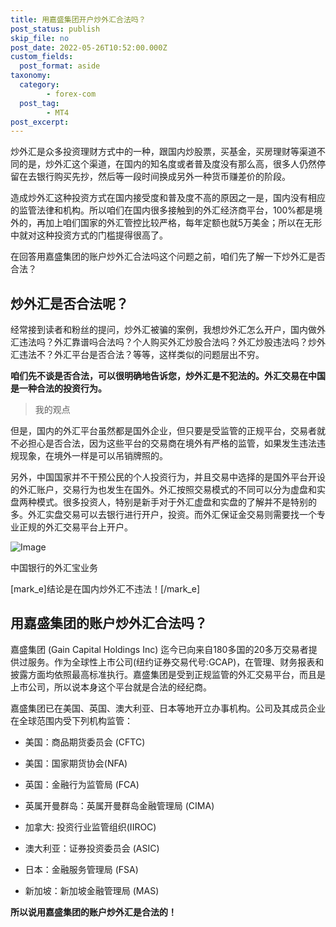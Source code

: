 ```yaml
---
title: 用嘉盛集团开户炒外汇合法吗？
post_status: publish
skip_file: no
post_date: 2022-05-26T10:52:00.000Z
custom_fields: 
  post_format: aside
taxonomy:
  category:
        - forex-com
  post_tag:
        - MT4
post_excerpt: 
---
```

炒外汇是众多投资理财方式中的一种，跟国内炒股票，买基金，买房理财等渠道不同的是，炒外汇这个渠道，在国内的知名度或者普及度没有那么高，很多人仍然停留在去银行购买先抄，然后等一段时间换成另外一种货币赚差价的阶段。

造成炒外汇这种投资方式在国内接受度和普及度不高的原因之一是，国内没有相应的监管法律和机构。所以咱们在国内很多接触到的外汇经济商平台，100%都是境外的，再加上咱们国家的外汇管控比较严格，每年定额也就5万美金；所以在无形中就对这种投资方式的门槛提得很高了。

在回答用嘉盛集团的账户炒外汇合法吗这个问题之前，咱们先了解一下炒外汇是否合法？

## 炒外汇是否合法呢？

经常接到读者和粉丝的提问，炒外汇被骗的案例，我想炒外汇怎么开户，国内做外汇违法吗？外汇靠谱吗合法吗？个人购买外汇炒股合法吗？外汇炒股违法吗？炒外汇违法不？外汇平台是否合法？等等，这样类似的问题层出不穷。

**咱们先不谈是否合法，可以很明确地告诉您，炒外汇是不犯法的。外汇交易在中国是一种合法的投资行为。**

> 我的观点



但是，国内的外汇平台虽然都是国外企业，但只要是受监管的正规平台，交易者就不必担心是否合法，因为这些平台的交易商在境外有严格的监管，如果发生违法违规现象，在境外一样是可以吊销牌照的。

另外，中国国家并不干预公民的个人投资行为，并且交易中选择的是国外平台开设的外汇账户，交易行为也发生在国外。外汇按照交易模式的不同可以分为虚盘和实盘两种模式。很多投资人，特别是新手对于外汇虚盘和实盘的了解并不是特别的多。外汇实盘交易可以去银行进行开户，投资。而外汇保证金交易则需要找一个专业正规的外汇交易平台上开户。

![Image](https://pic2.zhimg.com/v2-8efb74c9391a29ff04bcc2d531a6bb91_r.jpg)

中国银行的外汇宝业务

[mark_e]结论是在国内炒外汇不违法！[/mark_e]

## 用嘉盛集团的账户炒外汇合法吗？

嘉盛集团 (Gain Capital Holdings Inc) 迄今已向来自180多国的20多万交易者提供过服务。作为全球性上市公司(纽约证券交易代号:GCAP)，在管理、财务报表和披露方面均依照最高标准执行。嘉盛集团是受到正规监管的外汇交易平台，而且是上市公司，所以说本身这个平台就是合法的经纪商。

嘉盛集团已在美国、英国、澳大利亚、日本等地开立办事机构。公司及其成员企业在全球范围内受下列机构监管：

* 美国：商品期货委员会 (CFTC)

* 美国：国家期货协会(NFA)

* 英国：金融行为监管局 (FCA)

* 英属开曼群岛：英属开曼群岛金融管理局 (CIMA)

* 加拿大: 投资行业监管组织(IIROC)

* 澳大利亚：证券投资委员会 (ASIC)

* 日本：金融服务管理局 (FSA)

* 新加坡：新加坡金融管理局 (MAS)

**所以说用嘉盛集团的账户炒外汇是合法的！**